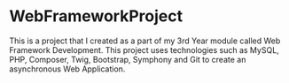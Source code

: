 # WebFrameworkProject
This is a project that I created as a part of my 3rd Year module called Web Framework Development. This project uses technologies such as MySQL, PHP, Composer, Twig, Bootstrap, Symphony and Git to create an asynchronous Web Application.
